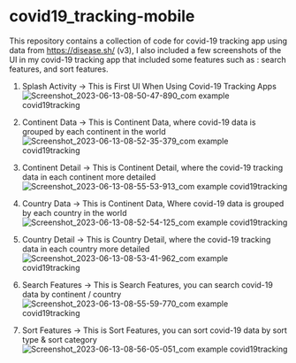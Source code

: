 # covid19_tracking-mobile
This repository contains a collection of code for covid-19 tracking app using data from https://disease.sh/ (v3), I also included a few screenshots of the UI in my covid-19 tracking app that included some features such as : search features, and sort features.

1. Splash Activity -> This is First UI When Using Covid-19 Tracking Apps
![Screenshot_2023-06-13-08-50-47-890_com example covid19tracking](https://github.com/andryann007/covid19_tracking-mobile/assets/103846142/cc5d5d6c-f078-4de3-bd86-aef0657f958b)



2. Continent Data -> This is Continent Data, where covid-19 data is grouped by each continent in the world
![Screenshot_2023-06-13-08-52-35-379_com example covid19tracking](https://github.com/andryann007/covid19_tracking-mobile/assets/103846142/1e3340e0-bac9-4560-ab9e-de8df8b00330)



3. Continent Detail -> This is Continent Detail, where the covid-19 tracking data in each continent more detailed
![Screenshot_2023-06-13-08-55-53-913_com example covid19tracking](https://github.com/andryann007/covid19_tracking-mobile/assets/103846142/1c3f17b2-c846-4554-9d32-8ebe0c40f01e)



4. Country Data -> This is Continent Data, Where covid-19 data is grouped by each country in the world
![Screenshot_2023-06-13-08-52-54-125_com example covid19tracking](https://github.com/andryann007/covid19_tracking-mobile/assets/103846142/7b73188b-b1ae-4414-9e5f-1ccf69f1b156)



5. Country Detail -> This is Country Detail, where the covid-19 tracking data in each country more detailed
![Screenshot_2023-06-13-08-53-41-962_com example covid19tracking](https://github.com/andryann007/covid19_tracking-mobile/assets/103846142/98a788c9-e875-41aa-935d-e054599583a9)



6. Search Features -> This is Search Features, you can search covid-19 data by continent / country
![Screenshot_2023-06-13-08-55-59-770_com example covid19tracking](https://github.com/andryann007/covid19_tracking-mobile/assets/103846142/b0498cb8-649c-45ca-a326-4dca6d16cb6d)



7. Sort Features -> This is Sort Features, you can sort covid-19 data by sort type & sort category
![Screenshot_2023-06-13-08-56-05-051_com example covid19tracking](https://github.com/andryann007/covid19_tracking-mobile/assets/103846142/252f5502-8515-4312-bde6-7f049829ef2e)
